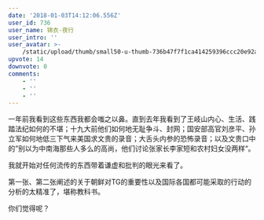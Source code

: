 ```yaml
---
date: '2018-01-03T14:12:06.556Z'
user_id: 736
user_name: 锦衣-夜行
user_intro: ''
user_avatar: >-
    /static/upload/thumb/small50-u-thumb-736b47f7f1ca414259396ccc20e92abe7f9740d7027.png
upvote: 14
downvote: 0
comments:
    - ''
    - ''
    - ''
---
```

一年前我看到这些东西我都会嗤之以鼻。直到去年我看到了王岐山内心、生活、践踏法纪如何的不堪；十九大前他们如何地无耻争斗、封网；国安部高官刘彦平、孙立军如何地低三下气来美国求文贵的录音；大舌头内参的恐怖录音；以及文贵口中的”别以为中南海那些人多么的高尚，他们讨论张家长李家短和农村妇女没两样“。

我就开始对任何流传的东西带着谦虚和批判的眼光来看了。

第一张、第二张阐述的关于朝鲜对TG的重要性以及国际各国都可能采取的行动的分析的太精准了，堪称教科书。

你们觉得呢？
